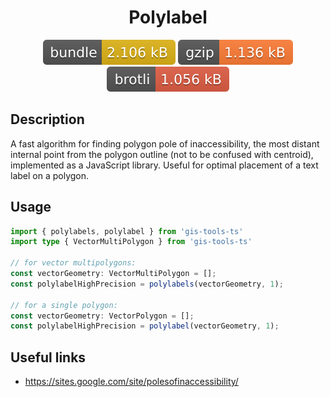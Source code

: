 <h1 style="text-align: center;">
  <div align="center">Polylabel</div>
</h1>

<p align="center">
  <img src="../../assets/badges/polylabel-file.svg" alt="polylabel-file-ts">
  <img src="../../assets/badges/polylabel-gzip.svg" alt="polylabel-gzip-ts">
  <img src="../../assets/badges/polylabel-brotli.svg" alt="polylabel-brotli-ts">
</p>

## Description

A fast algorithm for finding polygon pole of inaccessibility, the most distant internal point from the polygon outline (not to be confused with centroid), implemented as a JavaScript library. Useful for optimal placement of a text label on a polygon.

## Usage

```ts
import { polylabels, polylabel } from 'gis-tools-ts'
import type { VectorMultiPolygon } from 'gis-tools-ts'

// for vector multipolygons:
const vectorGeometry: VectorMultiPolygon = [];
const polylabelHighPrecision = polylabels(vectorGeometry, 1);

// for a single polygon:
const vectorGeometry: VectorPolygon = [];
const polylabelHighPrecision = polylabel(vectorGeometry, 1);
```

## Useful links

- <https://sites.google.com/site/polesofinaccessibility/>
